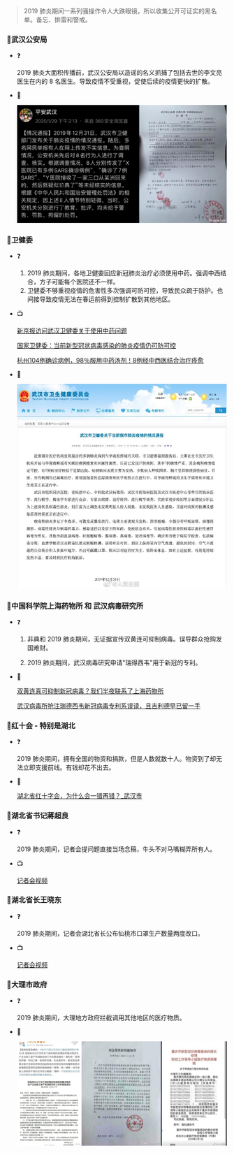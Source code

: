 > 2019 肺炎期间一系列骚操作令人大跌眼镜，所以收集公开可证实的黑名单。备忘、排雷和警戒。

### 🚫武汉公安局

- ❓

    2019 肺炎大面积传播前，武汉公安局以造谣的名义抓捕了包括去世的李文亮医生在内的 8 名医生。导致疫情不受重视，促使后续的疫情更快的扩散。  

- 🗾

     ![IMG_1767](media/IMG_1767.jpeg)



### 🚫卫健委

- ❓

  1. 2019 肺炎期间，各地卫健委回应新冠肺炎治疗必须使用中药。强调中西结合，方子可能每个医院还不一样。
  2. 卫健委不够重视疫情的危害性多次强调可防可控，导致民众疏于防护。也间接导致疫情无法在春运前得到控制扩散到其他地区。

- 📺

  [新京报访问武汉卫健委关于使用中药问题](media/001Fn58Slx07AGZWJESk01041201fsb90E013.mp4)

  [国家卫健委：当前新型冠状病毒感染的肺炎疫情仍可防可控](https://china.huanqiu.com/article/9CaKrnKoYBB)

  [杭州104例确诊病例，98％服用中药汤剂！8例经中西医结合治疗痊愈](https://new.qq.com/omn/20200206/20200206A0IGW600.html)

  

- 🗾

  ![武汉市卫健委公告未发现人传人](media/a716fd45ly1gafuu4tjy3j20ow0oa79t.jpg)



### 🚫中国科学院上海药物所 和 武汉病毒研究所

- ❓

    1. 非典和 2019 肺炎期间，无证据宣传双黄连可抑制病毒。误导群众抢购发国难财。

    2. 2019 肺炎期间，武汉病毒研究申请"瑞得西韦"用于新冠的专利。

- 🔗

    [双黄连真可抑制新冠病毒？我们半夜联系了上海药物所](https://m.uczzd.cn/webview/news?app=uc-iflow&zzd_from=ucpush&aid=4801751863254753739&cid=100&uc_param_str=dndseiwifrvesvntgicp&uc_biz_str=S:custom%7CC:iflow_site%7CK:true&from=uc_push&from_sm=kkframenew)

    [武汉病毒所抢注瑞德西韦新冠病毒专利系误读，且吉利德早已留一手](https://m.jiemian.com/article/3947746.html)



### 🚫红十会 - 特别是湖北

- ❓

    2019 肺炎期间，拥有全国的物资和捐款，但是人数就数十人。物资到了却无法立即支援前线。有钱却花不出去。

- 🔗

    [湖北省红十字会，为什么会一错再错？_武汉市](https://sohu.com/a/369795489_477856/?pvid=000115_3w_a)



### 🚫湖北省书记蔣超良

- ❓

    2019 肺炎期间，记者会提问题直接当场念稿，牛头不对马嘴糊弄所有人。

- 📺

    [记者会视频](media/0045b5Xdlx07ACsrmGZq01041201y7q60E010.mp4)



### 🚫湖北省长王晓东

- ❓

    2019 肺炎期间，记者会湖北省长公布仙桃市口罩生产数量两度改口。

- 📺

    [记者会视频](media/003vnRpWlx07Au63vgQw010412002TCv0E010.mp4)



### 🚫大理市政府

- ❓

  2019 肺炎期间，大理地方政府拦截调用其他地区的医疗物质。

- 🗾

  ![相关文件图片](media/IMG_1758.jpeg)